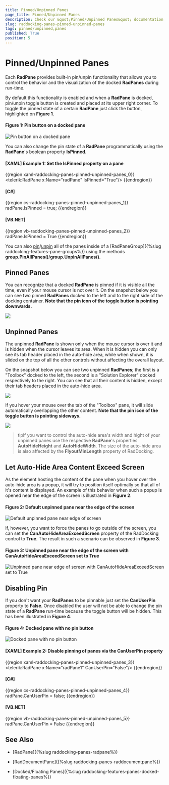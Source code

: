 ```yaml
---
title: Pinned/Unpinned Panes
page_title: Pinned/Unpinned Panes
description: Check our &quot;Pinned/Unpinned Panes&quot; documentation article for the RadDocking {{ site.framework_name }} control.
slug: raddocking-panes-pinned-unpinned-panes
tags: pinned/unpinned,panes
published: True
position: 5
---
```


# Pinned/Unpinned Panes

Each __RadPane__ provides built-in pin/unpin functionality that allows you to control the behavior and the visualization of the docked __RadPanes__ during run-time.

By default this functionality is enabled and when a __RadPane__ is docked, pin/unpin toggle button is created and placed at its upper right corner. To toggle the pinned state of a certain __RadPane__ just click the button, highlighted on **Figure 1**.

#### Figure 1: Pin button on a docked pane

![Pin button on a docked pane](images/RadDocking_Features_Panes_Pinn_Unpinn_010.png)

You can also change the pin state of a __RadPane__ programmatically using the __RadPane__'s boolean property __IsPinned__.

#### __[XAML] Example 1: Set the IsPinned property on a pane__

{{region xaml-raddocking-panes-pinned-unpinned-panes_0}}
	<telerik:RadPane x:Name="radPane" IsPinned="True"/>
{{endregion}}

#### __[C#]__

{{region cs-raddocking-panes-pinned-unpinned-panes_1}}
	radPane.IsPinned = true;
{{endregion}}

#### __[VB.NET]__

{{region vb-raddocking-panes-pinned-unpinned-panes_2}}
	radPane.IsPinned = True
{{endregion}}

You can also [pin](#Pinning_All_Panes)/[unpin](#Unpining_All_Panes) all of the panes inside of a [RadPaneGroup]({%slug raddocking-features-pane-groups%}) using the methods __group.PinAllPanes()__/__group.UnpinAllPanes()__.

## Pinned Panes

You can recognize that a docked __RadPane__ is pinned if it is visible all the time, even if your mouse cursor is not over it. On the snapshot below you can see two pinned __RadPanes__ docked to the left and to the right side of the docking container. __Note that the pin icon of the toggle button is pointing downwards.__

![](images/RadDocking_Features_Panes_Pinn_Unpinn_020.png)

## Unpinned Panes

The unpinned __RadPane__ is shown only when the mouse cursor is over it and is hidden when the cursor leaves its area. When it is hidden you can only see its tab header placed in the auto-hide area, while when shown, it is slided on the top of all the other controls without affecting the overall layout.

On the snapshot below you can see two unpinned __RadPanes__; the first is a "Toolbox" docked to the left, the second is a "Solution Explorer" docked respectively to the right. You can see that all their content is hidden, except their tab headers placed in the auto-hide area.

![](images/RadDocking_Features_Panes_Pinn_Unpinn_030.png)

If you hover your mouse over the tab of the "Toolbox" pane, it will slide automatically overlapping the other content. __Note that the pin icon of the toggle button is pointing sideways.__

![](images/RadDocking_Features_Panes_Pinn_Unpinn_040.png)

>tipIf you want to control the auto-hide area's width and hight of your unpinned panes use the respective __RadPane__'s properties __AutoHideHeight__ and __AutoHideWidth__. The size of the auto-hide area is also affected by the __FlyoutMinLength__ property of RadDocking.

## Let Auto-Hide Area Content Exceed Screen

As the element hosting the content of the pane when you hover over the auto-hide area is a popup, it will try to position itself optimally so that all of it's content is displayed. An example of this behavior when such a popup is opened near the edge of the screen is illustrated in **Figure 2**.

#### Figure 2: Default unpinned pane near the edge of the screen

![Default unpinned pane near edge of screen](images/CanAutoHideAreaExceedScreen_False.png)

If, however, you want to force the panes to go outside of the screen, you can set the **CanAutoHideAreaExceedScreen** property of the RadDocking control to **True**. The result in such a scenario can be observed in **Figure 3**.

#### Figure 3: Unpinned pane near the edge of the screen with CanAutoHideAreaExceedScreen set to True

![Unpinned pane near edge of screen with CanAutoHideAreaExceedScreen set to True](images/CanAutoHideAreaExceedScreen_True.png)

## Disabling Pin

If you don't want your __RadPanes__ to be pinnable just set the __CanUserPin__ property to __False__. Once disabled the user will not be able to change the pin state of a __RadPane__ run-time because the toggle button will be hidden. This has been illustrated in **Figure 4**.

#### Figure 4: Docked pane with no pin button

![Docked pane with no pin button](images/RadDocking_Features_Panes_Pinn_Unpinn_050.png)

#### __[XAML] Example 2: Disable pinning of panes via the CanUserPin property__

{{region xaml-raddocking-panes-pinned-unpinned-panes_3}}
	<telerik:RadPane x:Name="radPane1" CanUserPin="False"/>
{{endregion}}

#### __[C#]__

{{region cs-raddocking-panes-pinned-unpinned-panes_4}}
	radPane.CanUserPin = false;
{{endregion}}

#### __[VB.NET]__

{{region vb-raddocking-panes-pinned-unpinned-panes_5}}
	radPane.CanUserPin = False
{{endregion}}

## See Also

 * [RadPane]({%slug raddocking-panes-radpane%})

 * [RadDocumentPane]({%slug raddocking-panes-raddocumentpane%})

 * [Docked/Floating Panes]({%slug raddocking-features-panes-docked-floating-panes%})

